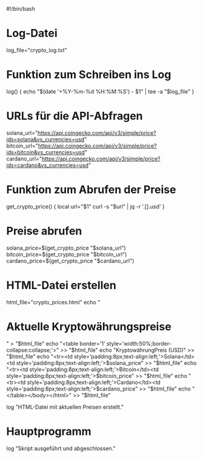 #!/bin/bash

# Log-Datei
log_file="crypto_log.txt"

# Funktion zum Schreiben ins Log
log() {
    echo "$(date '+%Y-%m-%d %H:%M:%S') - $1" | tee -a "$log_file"
}

# URLs für die API-Abfragen
solana_url="https://api.coingecko.com/api/v3/simple/price?ids=solana&vs_currencies=usd"
bitcoin_url="https://api.coingecko.com/api/v3/simple/price?ids=bitcoin&vs_currencies=usd"
cardano_url="https://api.coingecko.com/api/v3/simple/price?ids=cardano&vs_currencies=usd"

# Funktion zum Abrufen der Preise
get_crypto_price() {
    local url="$1"
    curl -s "$url" | jq -r '.[].usd'
}

# Preise abrufen
solana_price=$(get_crypto_price "$solana_url")
bitcoin_price=$(get_crypto_price "$bitcoin_url")
cardano_price=$(get_crypto_price "$cardano_url")

# HTML-Datei erstellen
html_file="crypto_prices.html"
echo "<html><body><h1>Aktuelle Kryptowährungspreise</h1>" > "$html_file"
echo "<table border='1' style='width:50%;border-collapse:collapse;'>" >> "$html_file"
echo "<tr style='background-color:#f2f2f2;'><th style='padding:8px;text-align:left;'>Kryptowährung</th><th style='padding:8px;text-align:left;'>Preis (USD)</th></tr>" >> "$html_file"
echo "<tr><td style='padding:8px;text-align:left;'>Solana</td><td style='padding:8px;text-align:left;'>$solana_price</td></tr>" >> "$html_file"
echo "<tr><td style='padding:8px;text-align:left;'>Bitcoin</td><td style='padding:8px;text-align:left;'>$bitcoin_price</td></tr>" >> "$html_file"
echo "<tr><td style='padding:8px;text-align:left;'>Cardano</td><td style='padding:8px;text-align:left;'>$cardano_price</td></tr>" >> "$html_file"
echo "</table></body></html>" >> "$html_file"

log "HTML-Datei mit aktuellen Preisen erstellt."

# Hauptprogramm
log "Skript ausgeführt und abgeschlossen."
